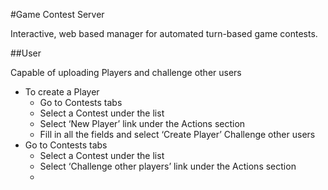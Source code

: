 #Game Contest Server

Interactive, web based manager for automated turn-based game contests.

##User

Capable of uploading Players and challenge other users

* To create a Player
	* Go to Contests tabs
	* Select a Contest under the list
	* Select ‘New Player’ link under the Actions section
	* Fill in all the fields and select ‘Create Player’ Challenge other users
* Go to Contests tabs
	* Select a Contest under the list
	* Select ‘Challenge other players’ link under the Actions section
	*  


